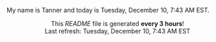 My name is Tanner and today is Tuesday, December 10, 7:43 AM EST.

<p align="center">This <i>README</i> file is generated <b>every 3 hours</b>!</br>Last refresh: Tuesday, December 10, 7:43 AM EST<br /></p>
